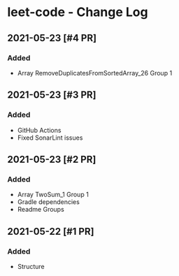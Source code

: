 # leet-code - Change Log

## 2021-05-23 [#4  PR]
### Added
- Array RemoveDuplicatesFromSortedArray_26 Group 1

## 2021-05-23 [#3  PR]
### Added
- GitHub Actions
- Fixed SonarLint issues

## 2021-05-23 [#2  PR]
### Added
- Array TwoSum_1 Group 1
- Gradle dependencies
- Readme Groups

## 2021-05-22 [#1  PR]
### Added
- Structure
